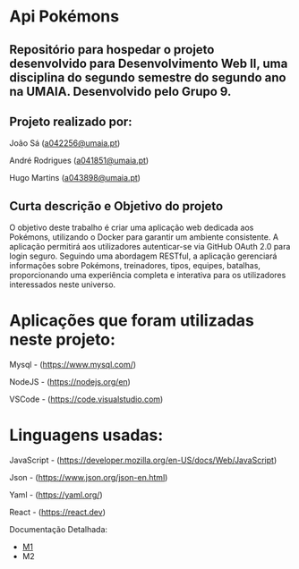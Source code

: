 # Api Pokémons

## Repositório para hospedar o projeto desenvolvido para Desenvolvimento Web II, uma disciplina do segundo semestre do segundo ano na UMAIA. Desenvolvido pelo Grupo 9.

## Projeto realizado por:

João Sá  (a042256@umaia.pt)

André Rodrigues (a041851@umaia.pt)

Hugo Martins (a043898@umaia.pt)
## Curta descrição e Objetivo do projeto

O objetivo deste trabalho é criar uma aplicação web dedicada aos Pokémons, utilizando o Docker para garantir um ambiente consistente. A aplicação permitirá aos utilizadores autenticar-se via GitHub OAuth 2.0 para login seguro. Seguindo uma abordagem RESTful, a aplicação gerenciará informações sobre Pokémons, treinadores, tipos, equipes, batalhas, proporcionando uma experiência completa e interativa para os utilizadores interessados neste universo.

# Aplicações que foram utilizadas neste projeto:

Mysql - (https://www.mysql.com/)

NodeJS - (https://nodejs.org/en)

VSCode - (https://code.visualstudio.com)

# Linguagens usadas:

JavaScript - (https://developer.mozilla.org/en-US/docs/Web/JavaScript)

Json - (https://www.json.org/json-en.html)

Yaml - (https://yaml.org/)

React - (https://react.dev)

Documentação Detalhada:
* [M1](https://github.com/Joaosa330/Recurso/tree/main/M1/Doc_M1)
* M2
